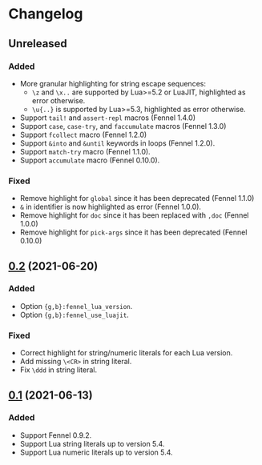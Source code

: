 # Changelog

## Unreleased

### Added

- More granular highlighting for string escape sequences:
  - `\z` and `\x..` are supported by Lua>=5.2 or LuaJIT, highlighted as error otherwise.
  - `\u{..}` is supported by Lua>=5.3, highlighted as error otherwise.
- Support `tail!` and `assert-repl` macros (Fennel 1.4.0)
- Support `case`, `case-try`, and `faccumulate` macros (Fennel 1.3.0)
- Support `fcollect` macro (Fennel 1.2.0)
- Support `&into` and `&until` keywords in loops (Fennel 1.2.0).
- Support `match-try` macro (Fennel 1.1.0).
- Support `accumulate` macro (Fennel 0.10.0).

### Fixed

- Remove highlight for `global` since it has been deprecated (Fennel 1.1.0)
- `&` in identifier is now highlighted as error (Fennel 1.0.0).
- Remove highlight for `doc` since it has been replaced with `,doc` (Fennel 1.0.0)
- Remove highlight for `pick-args` since it has been deprecated (Fennel 0.10.0)

## [0.2][v0.2] (2021-06-20)

### Added

- Option `{g,b}:fennel_lua_version`.
- Option `{g,b}:fennel_use_luajit`.

### Fixed

- Correct highlight for string/numeric literals for each Lua version.
- Add missing `\<CR>` in string literal.
- Fix `\ddd` in string literal.

## [0.1][v0.1] (2021-06-13)

### Added

- Support Fennel 0.9.2.
- Support Lua string literals up to version 5.4.
- Support Lua numeric literals up to version 5.4.

[v0.2]: https://github.com/mnacamura/vim-fennel-syntax/tree/v0.2
[v0.1]: https://github.com/mnacamura/vim-fennel-syntax/tree/v0.1
